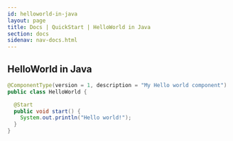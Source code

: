 ```yaml
---
id: helloworld-in-java
layout: page
title: Docs | QuickStart | HelloWorld in Java
section: docs
sidenav: nav-docs.html
---
```

## HelloWorld in Java
```java
@ComponentType(version = 1, description = "My Hello world component")
public class HelloWorld {

  @Start
  public void start() {
    System.out.println("Hello world!");
  }
}
```
